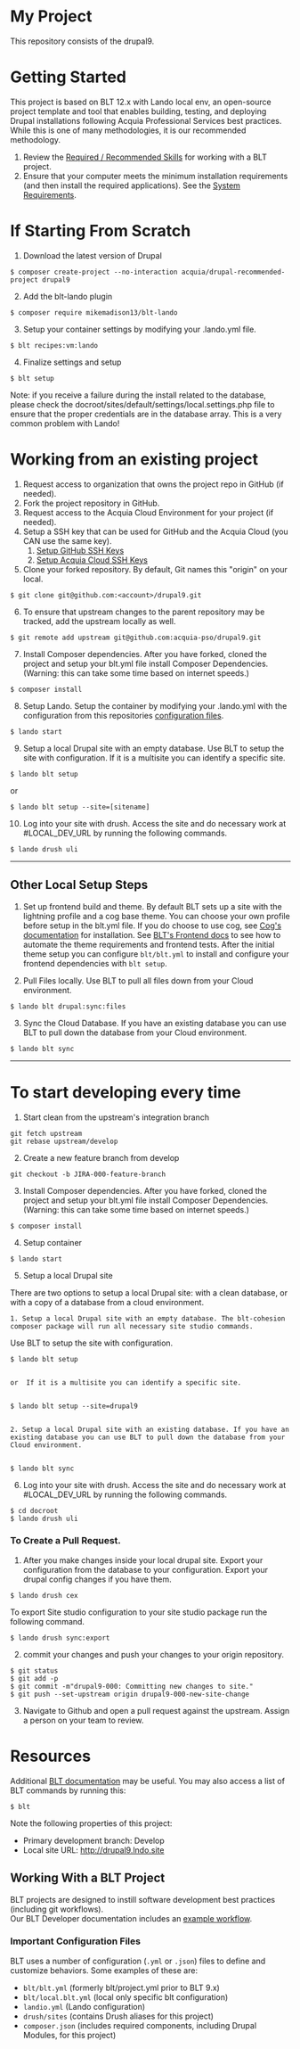 # My Project
This repository consists of the drupal9.

# Getting Started
This project is based on BLT 12.x with Lando local env, an open-source project template and tool that enables building, testing, and deploying Drupal installations following Acquia Professional Services best practices. While this is one of many methodologies, it is our recommended methodology.

1. Review the [Required / Recommended Skills](https://docs.acquia.com/blt/developer/skills/) for working with a BLT project.
2. Ensure that your computer meets the minimum installation requirements (and then install the required applications). See the [System Requirements](https://docs.acquia.com/blt/install/).

# If Starting From Scratch 
1. Download the latest version of Drupal
```
$ composer create-project --no-interaction acquia/drupal-recommended-project drupal9
```


2. Add the blt-lando plugin
```
$ composer require mikemadison13/blt-lando
```


3. Setup your container settings by modifying your .lando.yml file. 
```
$ blt recipes:vm:lando
```

4. Finalize settings and setup
```
$ blt setup
```

Note: if you receive a failure during the install related to the database, please check the docroot/sites/default/settings/local.settings.php file to ensure that the proper credentials are in the database array. This is a very common problem with Lando!


# Working from an existing project
1. Request access to organization that owns the project repo in GitHub (if needed).
2. Fork the project repository in GitHub.
3. Request access to the Acquia Cloud Environment for your project (if needed).
4. Setup a SSH key that can be used for GitHub and the Acquia Cloud (you CAN use the same key).
    1. [Setup GitHub SSH Keys](https://help.github.com/articles/adding-a-new-ssh-key-to-your-github-account/)
    2. [Setup Acquia Cloud SSH Keys](https://docs.acquia.com/acquia-cloud/ssh/generate)
5. Clone your forked repository. By default, Git names this "origin" on your local.
```
$ git clone git@github.com:<account>/drupal9.git
```
6. To ensure that upstream changes to the parent repository may be tracked, add the upstream locally as well.
```
$ git remote add upstream git@github.com:acquia-pso/drupal9.git
```

7. Install Composer dependencies.
After you have forked, cloned the project and setup your blt.yml file install Composer Dependencies. (Warning: this can take some time based on internet speeds.)
```
$ composer install
```
8. Setup Lando.
Setup the container by modifying your .lando.yml  with the configuration from this repositories [configuration files](#important-configuration-files).
```
$ lando start
```

9. Setup a local Drupal site with an empty database.
Use BLT to setup the site with configuration.  If it is a multisite you can identify a specific site.
```
$ lando blt setup
```
or
```
$ lando blt setup --site=[sitename]
```

10. Log into your site with drush.
Access the site and do necessary work at #LOCAL_DEV_URL by running the following commands.
```
$ lando drush uli
```

---
## Other Local Setup Steps

1. Set up frontend build and theme.
By default BLT sets up a site with the lightning profile and a cog base theme. You can choose your own profile before setup in the blt.yml file. If you do choose to use cog, see [Cog's documentation](https://github.com/acquia-pso/cog/blob/8.x-1.x/STARTERKIT/README.md#create-cog-sub-theme) for installation.
See [BLT's Frontend docs](https://docs.acquia.com/blt/developer/frontend/) to see how to automate the theme requirements and frontend tests.
After the initial theme setup you can configure `blt/blt.yml` to install and configure your frontend dependencies with `blt setup`.

2. Pull Files locally.
Use BLT to pull all files down from your Cloud environment.
```
$ lando blt drupal:sync:files
```

3. Sync the Cloud Database.
If you have an existing database you can use BLT to pull down the database from your Cloud environment.
```
$ lando blt sync
```

---
# To start developing every time 

1. Start clean from the upstream's integration branch
```
git fetch upstream
git rebase upstream/develop
```

2. Create a new feature branch from develop
```
git checkout -b JIRA-000-feature-branch
```

3. Install Composer dependencies.
After you have forked, cloned the project and setup your blt.yml file install Composer Dependencies. (Warning: this can take some time based on internet speeds.)
```
$ composer install
```
4. Setup container 
```
$ lando start
```

5. Setup a local Drupal site

There are two options to setup a local Drupal site: with a clean database, or with a copy of a database from a cloud environment. 
   
    1. Setup a local Drupal site with an empty database. The blt-cohesion composer package will run all necessary site studio commands. 
Use BLT to setup the site with configuration.
    
    $ lando blt setup

    
    or  If it is a multisite you can identify a specific site.
    

    $ lando blt setup --site=drupal9
    
   
    2. Setup a local Drupal site with an existing database. If you have an existing database you can use BLT to pull down the database from your Cloud environment.
    

    $ lando blt sync
     

6. Log into your site with drush.
Access the site and do necessary work at #LOCAL_DEV_URL by running the following commands.
```
$ cd docroot
$ lando drush uli
```
    


### To Create a Pull Request. 

1. After you make changes inside your local drupal site. Export your configuration from the database to your configuration. 
 Export your drupal config changes if you have them. 
 ```
$ lando drush cex
```
To export Site studio configuration to your site studio package run the following command.
 ```
$ lando drush sync:export
```

2. commit your changes and push your changes to your origin repository. 
```
$ git status
$ git add -p
$ git commit -m"drupal9-000: Committing new changes to site."
$ git push --set-upstream origin drupal9-000-new-site-change
```

3. Navigate to Github and open a pull request against the upstream. Assign a person on your team to review.
  


# Resources

Additional [BLT documentation](https://docs.acquia.com/blt/) may be useful. You may also access a list of BLT commands by running this:
```
$ blt
```

Note the following properties of this project:
* Primary development branch: Develop
* Local site URL: http://drupal9.lndo.site

## Working With a BLT Project
BLT projects are designed to instill software development best practices (including git workflows). \
Our BLT Developer documentation includes an [example workflow](https://docs.acquia.com/blt/developer/dev-workflow/).

### Important Configuration Files
BLT uses a number of configuration (`.yml` or `.json`) files to define and customize behaviors. Some examples of these are:

* `blt/blt.yml` (formerly blt/project.yml prior to BLT 9.x)
* `blt/local.blt.yml` (local only specific blt configuration)
* `landio.yml` (Lando configuration)
* `drush/sites` (contains Drush aliases for this project)
* `composer.json` (includes required components, including Drupal Modules, for this project)
